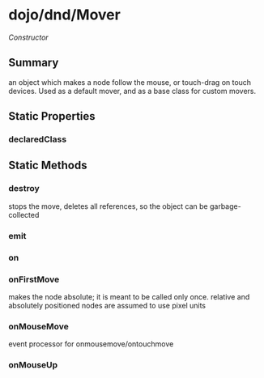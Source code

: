 # dojo/dnd/Mover

*Constructor*

## Summary

an object which makes a node follow the mouse, or touch-drag on touch devices.
Used as a default mover, and as a base class for custom movers.
## Static Properties

### declaredClass


## Static Methods

### destroy
stops the move, deletes all references, so the object can be garbage-collected

### emit


### on


### onFirstMove
makes the node absolute; it is meant to be called only once.
relative and absolutely positioned nodes are assumed to use pixel units

### onMouseMove
event processor for onmousemove/ontouchmove

### onMouseUp


